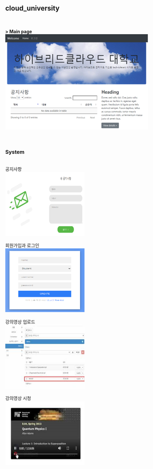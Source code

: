 ## **cloud_university**
<br><br>
**> Main page<br>**
<img src="./SchoolWebsite/static/img/main.png" width="450px" height="300px"></img><br><br>
<br>

### **System**
<br>
공지사항<br>
<a href="https://youtu.be/gV-IT__gimw"><img src="./SchoolWebsite/static/img/notice.PNG" width="250" height="200"/></a>
<br><br>
회원가입과 로그인<br>
<a href="https://youtu.be/87xEKnryBCw"><img src="./SchoolWebsite/static/img/sign_up.PNG" width="250" height="200"/></a>
<br><br>
강의영상 업로드<br>
<a href="https://youtu.be/bdRQBZx2Pig"><img src="./SchoolWebsite/static/img/upload_video.jpg" width="250" height="200"/></a>
<br><br>
강의영상 시청<br>
<a href="https://youtu.be/DcAHcJwkCEo"><img src="./SchoolWebsite/static/img/show_video.PNG" width="250" height="200"/></a>
<br><br>